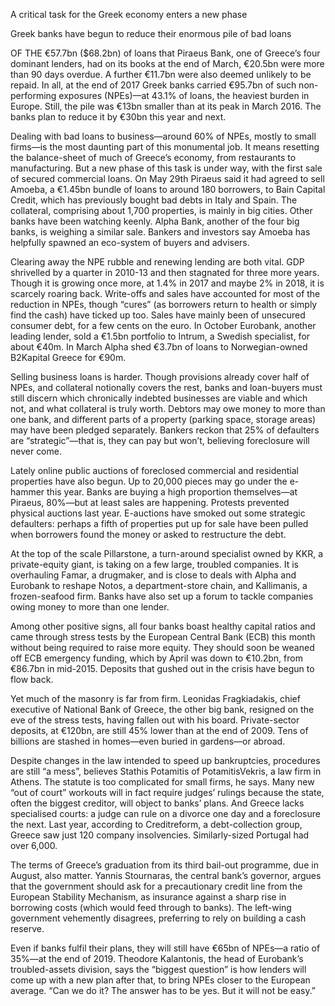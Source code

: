 A critical task for the Greek economy enters a new phase

Greek banks have begun to reduce their enormous pile of bad loans

OF THE €57.7bn ($68.2bn) of loans that Piraeus Bank, one of Greece’s four dominant lenders, had on its books at the end of March, €20.5bn were more than 90 days overdue. A further €11.7bn were also deemed unlikely to be repaid. In all, at the end of 2017 Greek banks carried €95.7bn of such non-performing exposures (NPEs)—at 43.1% of loans, the heaviest burden in Europe. Still, the pile was €13bn smaller than at its peak in March 2016. The banks plan to reduce it by €30bn this year and next.

Dealing with bad loans to business—around 60% of NPEs, mostly to small firms—is the most daunting part of this monumental job. It means resetting the balance-sheet of much of Greece’s economy, from restaurants to manufacturing. But a new phase of this task is under way, with the first sale of secured commercial loans. On May 29th Piraeus said it had agreed to sell Amoeba, a €1.45bn bundle of loans to around 180 borrowers, to Bain Capital Credit, which has previously bought bad debts in Italy and Spain. The collateral, comprising about 1,700 properties, is mainly in big cities. Other banks have been watching keenly. Alpha Bank, another of the four big banks, is weighing a similar sale. Bankers and investors say Amoeba has helpfully spawned an eco-system of buyers and advisers.

Clearing away the NPE rubble and renewing lending are both vital. GDP shrivelled by a quarter in 2010-13 and then stagnated for three more years. Though it is growing once more, at 1.4% in 2017 and maybe 2% in 2018, it is scarcely roaring back. Write-offs and sales have accounted for most of the reduction in NPEs, though “cures” (as borrowers return to health or simply find the cash) have ticked up too. Sales have mainly been of unsecured consumer debt, for a few cents on the euro. In October Eurobank, another leading lender, sold a €1.5bn portfolio to Intrum, a Swedish specialist, for about €40m. In March Alpha shed €3.7bn of loans to Norwegian-owned B2Kapital Greece for €90m.

Selling business loans is harder. Though provisions already cover half of NPEs, and collateral notionally covers the rest, banks and loan-buyers must still discern which chronically indebted businesses are viable and which not, and what collateral is truly worth. Debtors may owe money to more than one bank, and different parts of a property (parking space, storage areas) may have been pledged separately. Bankers reckon that 25% of defaulters are “strategic”—that is, they can pay but won’t, believing foreclosure will never come.

Lately online public auctions of foreclosed commercial and residential properties have also begun. Up to 20,000 pieces may go under the e-hammer this year. Banks are buying a high proportion themselves—at Piraeus, 80%—but at least sales are happening. Protests prevented physical auctions last year. E-auctions have smoked out some strategic defaulters: perhaps a fifth of properties put up for sale have been pulled when borrowers found the money or asked to restructure the debt.

At the top of the scale Pillarstone, a turn-around specialist owned by KKR, a private-equity giant, is taking on a few large, troubled companies. It is overhauling Famar, a drugmaker, and is close to deals with Alpha and Eurobank to reshape Notos, a department-store chain, and Kallimanis, a frozen-seafood firm. Banks have also set up a forum to tackle companies owing money to more than one lender.

Among other positive signs, all four banks boast healthy capital ratios and came through stress tests by the European Central Bank (ECB) this month without being required to raise more equity. They should soon be weaned off ECB emergency funding, which by April was down to €10.2bn, from €86.7bn in mid-2015. Deposits that gushed out in the crisis have begun to flow back.

Yet much of the masonry is far from firm. Leonidas Fragkiadakis, chief executive of National Bank of Greece, the other big bank, resigned on the eve of the stress tests, having fallen out with his board. Private-sector deposits, at €120bn, are still 45% lower than at the end of 2009. Tens of billions are stashed in homes—even buried in gardens—or abroad.

Despite changes in the law intended to speed up bankruptcies, procedures are still “a mess”, believes Stathis Potamitis of PotamitisVekris, a law firm in Athens. The statute is too complicated for small firms, he says. Many new “out of court” workouts will in fact require judges’ rulings because the state, often the biggest creditor, will object to banks’ plans. And Greece lacks specialised courts: a judge can rule on a divorce one day and a foreclosure the next. Last year, according to Creditreform, a debt-collection group, Greece saw just 120 company insolvencies. Similarly-sized Portugal had over 6,000.

The terms of Greece’s graduation from its third bail-out programme, due in August, also matter. Yannis Stournaras, the central bank’s governor, argues that the government should ask for a precautionary credit line from the European Stability Mechanism, as insurance against a sharp rise in borrowing costs (which would feed through to banks). The left-wing government vehemently disagrees, preferring to rely on building a cash reserve.

Even if banks fulfil their plans, they will still have €65bn of NPEs—a ratio of 35%—at the end of 2019. Theodore Kalantonis, the head of Eurobank’s troubled-assets division, says the “biggest question” is how lenders will come up with a new plan after that, to bring NPEs closer to the European average. “Can we do it? The answer has to be yes. But it will not be easy.”